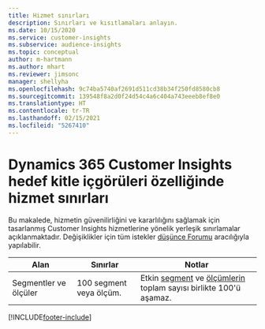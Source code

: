 ```yaml
---
title: Hizmet sınırları
description: Sınırları ve kısıtlamaları anlayın.
ms.date: 10/15/2020
ms.service: customer-insights
ms.subservice: audience-insights
ms.topic: conceptual
author: m-hartmann
ms.author: mhart
ms.reviewer: jimsonc
manager: shellyha
ms.openlocfilehash: 9c74ba5740af2691d511cd38b34f250fd8580cb8
ms.sourcegitcommit: 139548f8a2d0f24d54c4a6c404a743eeeb8ef8e0
ms.translationtype: HT
ms.contentlocale: tr-TR
ms.lasthandoff: 02/15/2021
ms.locfileid: "5267410"
---
```

# <a name="service-limits-in-dynamics-365-customer-insights-audience-insights-capability"></a>Dynamics 365 Customer Insights hedef kitle içgörüleri özelliğinde hizmet sınırları

Bu makalede, hizmetin güvenilirliğini ve kararlılığını sağlamak için tasarlanmış Customer Insights hizmetlerine yönelik yerleşik sınırlamalar açıklanmaktadır. Değişiklikler için tüm istekler [düşünce Forumu](https://go.microsoft.com/fwlink/?linkid=2074172) aracılığıyla yapılabilir. 
 
| Alan  | Sınırlar  | Notlar |
|-------------|---------------------------------------------------------------------|---------------------------------------------------------------------|
| Segmentler ve ölçüler | 100 segment veya ölçüm. | Etkin [segment](segments.md) ve [ölçümlerin](measures.md) toplam sayısı birlikte 100'ü aşamaz.  |


[!INCLUDE[footer-include](../includes/footer-banner.md)]
